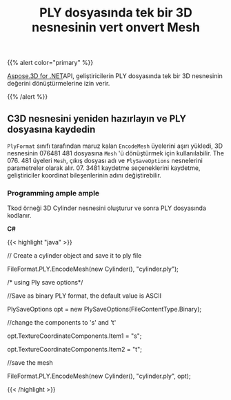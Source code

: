 ﻿---
title: PLY dosyasında tek bir 3D nesnesinin vert onvert Mesh
type: docs
weight: 20
url: /tr/net/convert-mesh-of-a-single-3d-object-in-ply-file/
description: Po aşırı yüklü Encode. esh üyeleri Plylyormat sınıfı tarafından maruz bırakılan bir 3D nesnesinin Mesh PLY dosyasına dönüştürmek için kullanılabilir. The Encode. esh üyeleri Mesh, çıktı dosya adı ve Ply. ave. objects nesnelerini parametreler olarak alır. PLY kaydetme seçeneklerini kaydetme, geliştiriciler koordinat bileşenlerinin adını değiştirebilir.
---
{{% alert color="primary" %}}

[Aspose.3D for .NET](https://products.aspose.com/3d/net/)API, geliştiricilerin PLY dosyasında tek bir 3D nesnesinin değerini dönüştürmelerine izin verir.

{{% /alert %}}
## **C3D nesnesini yeniden hazırlayın ve PLY dosyasına kaydedin**
`PlyFormat` sınıfı tarafından maruz kalan `EncodeMesh` üyelerini aşırı yükledi, 3D nesnesinin 076481 481 dosyasına `Mesh` 'ü dönüştürmek için kullanılabilir. The 076. 481 üyeleri `Mesh`, çıkış dosyası adı ve `PlySaveOptions` nesnelerini parametreler olarak alır. 07. 3481 kaydetme seçeneklerini kaydetme, geliştiriciler koordinat bileşenlerinin adını değiştirebilir.
### **Programming ample ample**
Tkod örneği 3D Cylinder nesnesini oluşturur ve sonra PLY dosyasında kodlanır.

**C#**

{{< highlight "java" >}}

 // Create a cylinder object and save it to ply file

FileFormat.PLY.EncodeMesh(new Cylinder(), "cylinder.ply");

/* using Ply save options*/

//Save as binary PLY format, the default value is ASCII

PlySaveOptions opt = new PlySaveOptions(FileContentType.Binary);

//change the components to 's' and 't'

opt.TextureCoordinateComponents.Item1 = "s";

opt.TextureCoordinateComponents.Item2 = "t";

//save the mesh

FileFormat.PLY.EncodeMesh(new Cylinder(), "cylinder.ply", opt);

{{< /highlight >}}
